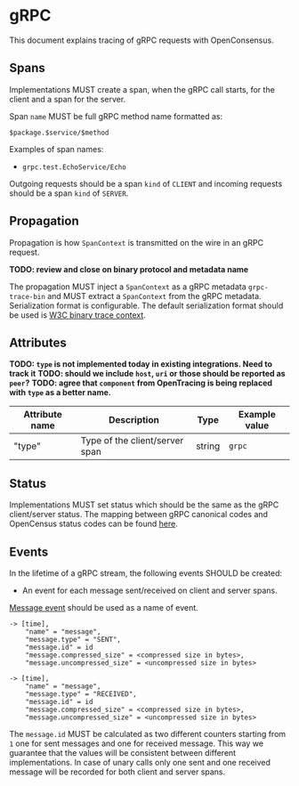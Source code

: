 # gRPC

This document explains tracing of gRPC requests with OpenConsensus.

## Spans

Implementations MUST create a span, when the gRPC call starts, for the client
and a span for the server.

Span `name` MUST be full gRPC method name formatted as:

```
$package.$service/$method
```

Examples of span names:

- `grpc.test.EchoService/Echo`

Outgoing requests should be a span `kind` of `CLIENT` and incoming requests
should be a span `kind` of `SERVER`.

## Propagation

Propagation is how `SpanContext` is transmitted on the wire in an gRPC request.

**TODO: review and close on binary protocol and metadata name**

The propagation MUST inject a `SpanContext` as a gRPC metadata `grpc-trace-bin`
and MUST extract a `SpanContext` from the gRPC metadata. Serialization format is
configurable. The default serialization format should be used is [W3C binary
trace context](https://w3c.github.io/trace-context-binary/).

## Attributes


**TODO: `type` is not implemented today in existing integrations. Need to track it**
**TODO: should we include `host`, `uri` or those should be reported as `peer`?**
**TODO: agree that `component` from OpenTracing is being replaced with `type` as
a better name.**

| Attribute name            | Description                    | Type   |Example value              |
|---------------------------|--------------------------------|--------|---------------------------|
| "type"                    | Type of the client/server span | string | `grpc`                    |

## Status

Implementations MUST set status which should be the same as the gRPC
client/server status. The mapping between gRPC canonical codes and OpenCensus
status codes can be found
[here](https://github.com/grpc/grpc-go/blob/master/codes/codes.go).

## Events

In the lifetime of a gRPC stream, the following events SHOULD be created:

- An event for each message sent/received on client and server spans.

[Message
event](../../contrib/src/main/java/opentelemetry/contrib/trace/MessageEvent.java)
should be used as a name of event.

```
-> [time], 
    "name" = "message",
    "message.type" = "SENT",
    "message.id" = id
    "message.compressed_size" = <compressed size in bytes>,
    "message.uncompressed_size" = <uncompressed size in bytes>
```

```
-> [time], 
    "name" = "message",
    "message.type" = "RECEIVED",
    "message.id" = id
    "message.compressed_size" = <compressed size in bytes>,
    "message.uncompressed_size" = <uncompressed size in bytes>
```

The `message.id` MUST be calculated as two different counters starting from `1`
one for sent messages and one for received message. This way we guarantee that
the values will be consistent between different implementations. In case of
unary calls only one sent and one received message will be recorded for both
client and server spans.
